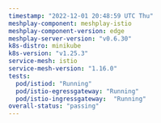 ```yaml
---
timestamp: "2022-12-01 20:48:59 UTC Thu"
meshplay-component: meshplay-istio
meshplay-component-version: edge
meshplay-server-version: "v0.6.30"
k8s-distro: minikube
k8s-version: "v1.25.3"
service-mesh: istio
service-mesh-version: "1.16.0"
tests:
  pod/istiod: "Running"
  pod/istio-egressgateway: "Running"
  pod/istio-ingressgateway:  "Running"
overall-status: "passing"
---
```

